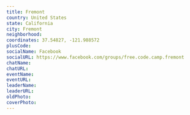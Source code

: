 ```yaml
---
title: Fremont
country: United States
state: California
city: Fremont
neighborhood: 
coordinates: 37.54827, -121.988572
plusCode:
socialName: Facebook
socialURL: https://www.facebook.com/groups/free.code.camp.fremont
chatName:
chatURL:
eventName:
eventURL:
leaderName:
leaderURL:
oldPhoto: 
coverPhoto:
---
```

